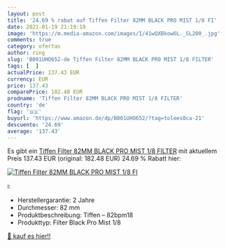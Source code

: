 ```yaml
---
layout: post
title: '24.69 % rabat auf Tiffen Filter 82MM BLACK PRO MIST 1/8 FI'
date: 2021-01-19 21:19:19
image: 'https://m.media-amazon.com/images/I/41wQXBkow6L._SL200_.jpg'
comments: true
category: ofertas
author: ring
slug: 'B001UHO652-de Tiffen Filter 82MM BLACK PRO MIST 1/8 FILTER'
tags: [  ]
actualPrice: 137.43 EUR
currency: EUR
price: 137.43
comparePrice: 182.48 EUR
prodname: 'Tiffen Filter 82MM BLACK PRO MIST 1/8 FILTER'
country: 'de'
flag: '🇩🇪'
buyurl: 'https://www.amazon.de/dp/B001UHO652/?tag=tolees0ca-21'
descuento: '24.69'
average: '137.43'
---
```


Es gibt ein [Tiffen Filter 82MM BLACK PRO MIST 1/8 FILTER](https://www.amazon.de/dp/B001UHO652/?tag=tolees0ca-21) mit aktuellem Preis 137.43 EUR (original: 182.48 EUR) 24.69 % Rabatt hier:

[![Tiffen Filter 82MM BLACK PRO MIST 1/8 FI](https://m.media-amazon.com/images/I/41wQXBkow6L._SL200_.jpg)](https://www.amazon.de/dp/B001UHO652/?tag=tolees0ca-21)

ℹ️:

- Herstellergarantie: 2 Jahre
- Durchmesser: 82 mm
- Produktbeschreibung: Tiffen – 82bpm18
- Produkttyp: Filter Black Pro Mist 1/8

[🛒 kauf es hier!!](https://www.amazon.de/dp/B001UHO652/?tag=tolees0ca-21)
